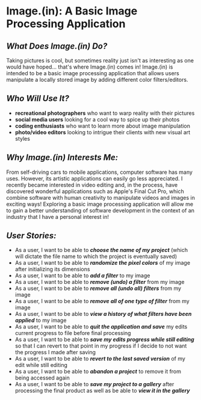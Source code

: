 # Image.(in): A Basic Image Processing Application

## *What Does Image.(in) Do?*

Taking pictures is cool, but sometimes reality 
just isn't as interesting as one would have hoped... 
that's where Image.(in) comes in! Image.(in) is intended to 
be a basic image processing application that allows 
users manipulate a locally stored image by adding different
color filters/editors.  

## *Who Will Use It?*
- **recreational photographers** who want to warp reality with 
their pictures
- **social media users** looking for a cool way to 
spice up their photos
- **coding enthusiasts** who want to learn more about 
image manipulation
- **photo/video editors** looking to intrigue their 
clients with new visual art styles

## *Why Image.(in) Interests Me:*
From self-driving cars to mobile applications,
computer software has many uses. However,
its artistic applications can easily go less appreciated. 
I recently became interested in video editing 
and, in the process, have discovered wonderful applications
such as Apple's Final Cut Pro, which combine software with
human creativity to manipulate videos and images 
in exciting ways! Exploring a basic image processing 
application will allow me to gain a better understanding of 
software development in the context of an industry that I have
a personal interest in! 

## *User Stories:*
- As a user, I want to be able to ***choose the name of my project*** (which will dictate the file name to which
the project is eventually saved)
- As a user, I want to be able to ***randomize the pixel colors*** of my image after initializing
its dimensions 
- As a user, I want to be able to ***add a filter*** to my image
- As a user, I want to be able to ***remove (undo) a filter*** from my image
- As a user, I want to be able to ***remove all (undo all) filters*** from my image
- As a user, I want to be able to ***remove all of one type of filter*** from my image
- As a user, I want to be able to ***view a history of what filters have been applied*** to my image
- As a user, I want to be able to ***quit the application and save*** my edits current progress 
to file before final processing
- As a user, I want to be able to ***save my edits progress while still editing*** so that I can revert to 
that point in my progress if I decide to not want the progress I made after saving
- As a user, I want to be able to ***revert to the last saved version*** of my edit while still
editing 
- As a user, I want to be able to ***abandon a project*** to remove it from being accessed again
- As a user, I want to be able to ***save my project to a gallery*** after processing the final product
 as well as be able to ***view it in the gallery***